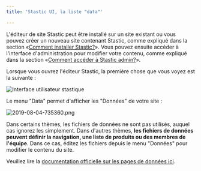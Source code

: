 ```yaml
---
title: 'Stastic UI, la liste "data"'

---
```

L'éditeur de site Stastic peut être installé sur un site existant ou vous pouvez créer un nouveau site contenant Stastic, comme expliqué dans la section «[Comment installer Stastic?](/docs/fr/comment-installer-stastic)». Vous pouvez ensuite accéder à l'interface d'administration pour modifier votre contenu, comme expliqué dans la section «[Comment accéder à Stastic admin?](/docs/fr/comment-acceder-a-stastic-admin)». 

Lorsque vous ouvrez l'éditeur Stastic, la première chose que vous voyez est la suivante :

![Interface utilisateur stastique](https://www.stastic.net//assets/2019-08-03-775924.png) 

Le menu "Data" permet d'afficher les "Données" de votre site :

![2019-08-04-735360.png](https://www.stastic.net//assets/2019-08-04-735360.png) 

Dans certains thèmes, les fichiers de données ne sont pas utilisés, auquel cas ignorez les simplement. Dans d'autres thèmes, **les fichiers de données peuvent définir la navigation, une liste de produits ou des membres de l'équipe**. Dans ce cas, éditez les fichiers depuis le menu "Données" pour modifier le contenu du site.

Veuillez lire la [documentation officielle sur les pages de données ici](https://jekyllrb.com/docs/datafiles/).
